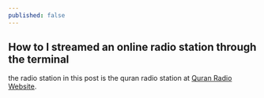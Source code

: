 ```yaml
---
published: false
---
```


## How to I streamed an online radio station through the terminal

the radio station in this post is the quran radio station at [Quran Radio Website](http://www.ertu.org/quran/QuranKareem.html).